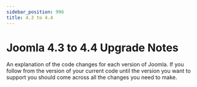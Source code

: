 ```yaml
---
sidebar_position: 996
title: 4.3 to 4.4
---
```


Joomla 4.3 to 4.4 Upgrade Notes
===============================

An explanation of the code changes for each version of Joomla.
If you follow from the version of your current code until the version you want to support you should come across all the changes you need to make.
